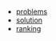 - [problems][1]
- [solution][2]
- [ranking][3]

[1]: http://codeforces.com/contest/691
[2]: http://codeforces.com/blog/entry/46075
[3]: http://codeforces.com/contest/691/standings
